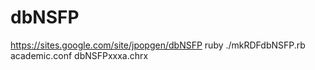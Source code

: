 # dbNSFP
https://sites.google.com/site/jpopgen/dbNSFP
ruby ./mkRDFdbNSFP.rb academic.conf dbNSFPxxxa.chrx

